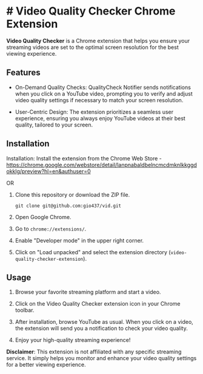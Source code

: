 # # Video Quality Checker Chrome Extension

**Video Quality Checker** is a Chrome extension that helps you ensure your streaming videos are set to the optimal screen resolution for the best viewing experience.

## Features

- On-Demand Quality Checks: QualityCheck Notifier sends notifications when you click on a YouTube video, prompting you to verify and adjust video quality settings if necessary to match your screen resolution.

- User-Centric Design: The extension prioritizes a seamless user experience, ensuring you always enjoy YouTube videos at their best quality, tailored to your screen.

## Installation

Installation: Install the extension from the Chrome Web Store - https://chrome.google.com/webstore/detail/lanpnabaldbelncmcdmknlkkggdokklg/preview?hl=en&authuser=0

OR

1. Clone this repository or download the ZIP file.

    ```shell
    git clone git@github.com:gio437/vid.git
    ```

2. Open Google Chrome.

3. Go to `chrome://extensions/`.

4. Enable "Developer mode" in the upper right corner.

5. Click on "Load unpacked" and select the extension directory (`video-quality-checker-extension`).

## Usage

1. Browse your favorite streaming platform and start a video.

2. Click on the Video Quality Checker extension icon in your Chrome toolbar.

3. After installation, browse YouTube as usual. When you click on a video, the extension will send you a notification to check your video quality.

4. Enjoy your high-quality streaming experience!

**Disclaimer**: This extension is not affiliated with any specific streaming service. It simply helps you monitor and enhance your video quality settings for a better viewing experience.
